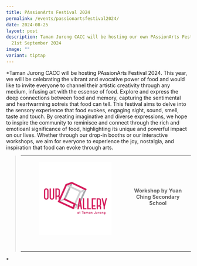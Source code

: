 ```yaml
---
title: PAssionArts Festival 2024
permalink: /events/passionartsfestival2024/
date: 2024-08-25
layout: post
description: Taman Jurong CACC will be hosting our own PAssionArts Festival on
  21st September 2024
image: ""
variant: tiptap
---
```

<p>*Taman Jurong CACC will be hosting PAssionArts Festival 2024. This year,
we willl be celebrating the vibrant and evocative power of food and would
like to invite everyone to channel their artistic creativity through any
medium, infusing art with the essense of food. Explore and express the
deep connections between food and memory, capturing the sentimental and
heartwarming sotreis that food can tell. This festival aims to delve into
the sensory experience that food evokes, engaging sight, sound, smell,
taste and touch. By creating imaginative and diverse expressions, we hope
to inspire the community to reminisce and connect through the rich and
emotioanl significance of food, highlighting its unique and powerful impact
on our lives. Whether through our drop-in booths or our interactive workshops,
we aim for everyone to experience the joy, nostalgia, and inspiration that
food can evoke through arts.</p>
<p></p>
<p></p>
<blockquote>
<table style="minWidth: 75px">
<colgroup>
<col>
<col>
<col>
</colgroup>
<tbody>
<tr>
<th rowspan="1" colspan="1">
<p></p>
<div class="isomer-image-wrapper">
<img style="width: 70%;" height="auto" width="100%" alt="" src="/images/Taman_Jurong_CACC.jpg">
</div>
</th>
<th rowspan="1" colspan="1">
<p>Workshop by Yuan Ching Secondary School</p>
</th>
<th rowspan="1" colspan="1">
<p></p>
</th>
</tr>
<tr>
<td rowspan="1" colspan="1">
<p></p>
</td>
<td rowspan="1" colspan="1">
<p></p>
</td>
<td rowspan="1" colspan="1">
<p></p>
</td>
</tr>
<tr>
<td rowspan="1" colspan="1">
<p></p>
</td>
<td rowspan="1" colspan="1">
<p></p>
</td>
<td rowspan="1" colspan="1">
<p></p>
</td>
</tr>
</tbody>
</table>
</blockquote>
<p>*</p>